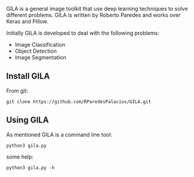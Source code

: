 
GILA is a general image toolkit that use deep learning techniques to solve different problems. GILA is written by Roberto Paredes and works over Keras and Pillow.

Initially GILA is developed to deal with the following problems:

* Image Classification 
* Object Detection 
* Image Segmentation

## Install GILA

From git:

~~~shell
git clone https://github.com/RParedesPalacios/GILA.git
~~~
## Using GILA

As mentioned GILA is a command line tool:

~~~shell
python3 gila.py
~~~

some help:

~~~shell
python3 gila.py -h
~~~

